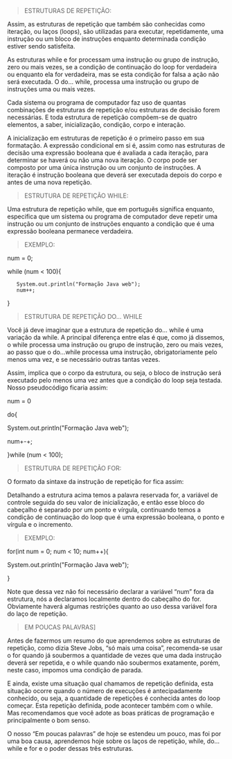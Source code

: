 > ESTRUTURAS DE REPETIÇÃO:

Assim, as estruturas de repetição que também são conhecidas como iteração, ou laços (loops), são utilizadas para executar, repetidamente, uma instrução ou um bloco 
de instruções enquanto determinada condição estiver sendo satisfeita.

As estruturas while e for processam uma instrução ou grupo de instrução, zero ou mais vezes, se a condição de continuação do loop for verdadeira ou 
enquanto ela for verdadeira, mas se esta condição for falsa a ação não será executada. O do… while, processa uma instrução ou grupo de instruções uma ou mais vezes.

Cada sistema ou programa de computador faz uso de quantas combinações de estruturas de repetição e/ou estruturas de decisão forem necessárias. 
E toda estrutura de repetição compõem-se de quatro elementos, a saber, inicialização, condição, corpo e interação.

A inicialização em estruturas de repetição é o primeiro passo em sua formatação. A expressão condicional em si é, assim como nas estruturas de decisão uma expressão booleana que é avaliada a cada iteração, para determinar se haverá ou não uma nova iteração. O corpo pode ser composto por uma única instrução ou um conjunto de instruções. A iteração é instrução booleana que deverá ser executada depois do corpo e antes de uma nova repetição.

> ESTRUTURA DE REPETIÇÃO WHILE:

Uma estrutura de repetição while, que em português significa enquanto, especifica que um sistema ou programa de computador deve repetir uma instrução 
ou um conjunto de instruções enquanto a condição que é uma expressão booleana permanece verdadeira.

> EXEMPLO:

num = 0;

while (num < 100){

       System.out.println("Formação Java web");
       num++;
       
}


> ESTRUTURA DE REPETIÇÃO DO… WHILE

Você já deve imaginar que a estrutura de repetição do… while é uma variação da while. 
A principal diferença entre elas é que, como já dissemos, o while processa uma instrução ou grupo de instrução, zero ou mais vezes, ao passo que o do…while 
processa uma instrução, obrigatoriamente pelo menos uma vez, e se necessário outras tantas vezes.

Assim, implica que o corpo da estrutura, ou seja, o bloco de instrução será executado pelo menos uma vez 
antes que a condição do loop seja testada. Nosso pseudocódigo ficaria assim:

num = 0

do{

   System.out.println("Formação Java web");
   
   num+-+;
   
}while (num < 100);


> ESTRUTURA DE REPETIÇÃO FOR:

O formato da sintaxe da instrução de repetição for fica assim:

Detalhando a estrutura acima temos a palavra reservada for, a variável de controle seguida do seu valor de inicialização,
e então esse bloco do cabeçalho é separado por um ponto e vírgula, 
continuando temos a condição de continuação do loop que é uma expressão booleana, o ponto e vírgula e o incremento.

> EXEMPLO:

for(int num = 0; num < 10; num++){

   System.out.println("Formação Java web");
   
} 

Note que dessa vez não foi necessário declarar a variável “num” fora da estrutura, nós a declaramos localmente dentro do cabeçalho do for. 
Obviamente haverá algumas restrições quanto ao uso dessa variável fora do laço de repetição.

> EM POUCAS PALAVRAS]

Antes de fazermos um resumo do que aprendemos sobre as estruturas de repetição, como dizia Steve Jobs, “só mais uma coisa”, recomenda-se 
usar o for quando já soubermos a quantidade de vezes que uma dada instrução deverá ser repetida, 
e o while quando não soubermos exatamente, porém, neste caso, impomos uma condição de parada.

E ainda, existe uma situação qual chamamos de repetição definida, esta situação ocorre quando o número de execuções é antecipadamente conhecido, ou seja, 
a quantidade de repetições é conhecida antes do loop começar.
Esta repetição definida, pode acontecer também com o while. 
Mas recomendamos que você adote as boas práticas de programação e principalmente o bom senso.

O nosso “Em poucas palavras” de hoje se estendeu um pouco, mas foi por uma boa causa, aprendemos hoje sobre os laços de repetição, while, do…while e for 
e o poder dessas três estruturas. 

